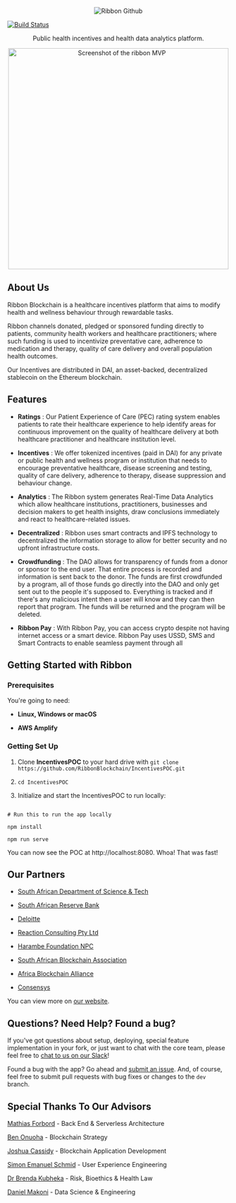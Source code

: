 <p align="center">

<img src="https://i.ibb.co/rvcpHpv/thumbnail.jpg" alt="Ribbon Github" border="0">

<br>

<a href="https://travis-ci.org/lord/slate"><img src="https://travis-ci.org/lord/slate.svg?branch=master" alt="Build Status"></a>

</p>

<p align="center">Public health incentives and health data analytics platform.</p>

  

<p align="center"><img src="https://i.ibb.co/gR8LhX2/Screenshot-at-May-13-16-22-02.png" width=500 alt="Screenshot of the ribbon MVP "></p>

About Us
------------  
Ribbon Blockchain is a healthcare incentives platform that aims to modify health and wellness behaviour through rewardable tasks.

Ribbon channels donated, pledged or sponsored funding directly to patients, community health workers and healthcare practitioners; where such funding is used to incentivize preventative care, adherence to medication and therapy, quality of care delivery and overall population health outcomes.

Our Incentives are distributed in DAI, an asset-backed, decentralized stablecoin on the Ethereum blockchain.

Features
------------

* **Ratings** : Our Patient Experience of Care (PEC) rating system enables patients to rate their healthcare experience to help identify areas for continuous improvement on the quality of healthcare delivery at both healthcare practitioner and healthcare institution level.

* **Incentives** : We offer tokenized incentives (paid in DAI) for any private or public health and wellness program or institution that needs to encourage preventative healthcare, disease screening and testing, quality of care delivery, adherence to therapy, disease suppression and behaviour change.

* **Analytics** : The Ribbon system generates Real-Time Data Analytics which allow healthcare institutions, practitioners, businesses and decision makers to get health insights, draw conclusions immediately and react to healthcare-related issues.

* **Decentralized** : Ribbon uses smart contracts and IPFS technology to decentralized the information storage to allow for better security and no upfront infrastructure costs.

* **Crowdfunding** : The DAO allows for transparency of funds from a donor or sponsor to the end user. That entire process is recorded and information is sent back to the donor.
The funds are first crowdfunded by a program, all of those funds go directly into the DAO and only get sent out to the people it's supposed to. Everything is tracked and if there's any malicious intent then a user will know and they can then report that program. The funds will be returned and the program will be deleted.

* **Ribbon Pay** : With Ribbon Pay, you can access crypto despite not having internet access or a smart device. Ribbon Pay uses USSD, SMS and Smart Contracts to enable seamless payment through all 


Getting Started with Ribbon
------------------------------

  

### Prerequisites

  

You're going to need:

  

- **Linux, Windows or macOS**

- **AWS Amplify**

  

### Getting Set Up

  

1. Clone **IncentivesPOC** to your hard drive with `git clone https://github.com/RibbonBlockchain/IncentivesPOC.git`

2. `cd IncentivesPOC `

3. Initialize and start the IncentivesPOC to run locally:

  

```shell

# Run this to run the app locally

npm install

npm run serve

```

  

You can now see the POC at http://localhost:8080. Whoa! That was fast!


Our Partners
---------------------------------

  

* [South African Department of Science & Tech](https://www.dst.gov.za/)

* [South African Reserve Bank](https://www.resbank.co.za/Pages/default.aspx)

* [Deloitte](https://www2.deloitte.com/us/en.html)

* [Reaction Consulting Pty Ltd](http://re-action.co.za/)

* [Harambe Foundation NPC](https://harambeefoundation.org/)

* [South African Blockchain Association](https://www.blockchain.org.za)

* [Africa Blockchain Alliance](https://afriblockchain.org)

* [Consensys](https://consensys.net)

  

You can view more on [our website](http://www.ribbonblockchain.com/).

  

Questions? Need Help? Found a bug?
--------------------

  

If you've got questions about setup, deploying, special feature implementation in your fork, or just want to chat with the core team, please feel free to [chat to us on our Slack](https://join.slack.com/t/ribbonblockchain/shared_invite/enQtNjMzNTIzMjk2Njc3LTRiYWYxOTkwMWNjMmYwZjQ3ZDhjZTZlMDVmY2RlYTlhMTY0ZTljZjAxMjI3NTVlOWNlMGE4N2UzMjY3MGI5NWU)!

  

Found a bug with the app? Go ahead and [submit an issue](https://github.com/RibbonBlockchain/IncentivesPOC/issues/new ). And, of course, feel free to submit pull requests with bug fixes or changes to the `dev` branch.

Special Thanks To Our Advisors
--------------------

[Mathias Forbord](https://www.linkedin.com/in/matiasforbord/]) - Back End & Serverless Architecture
  

[Ben Onuoha](https://www.linkedin.com/in/benonuoha/) - Blockchain Strategy

[Joshua Cassidy](https://www.linkedin.com/in/joshuacassidy/) - Blockchain Application Development  

[Simon Emanuel Schmid](https://www.linkedin.com/in/schmidsi/) - User Experience Engineering  

[Dr Brenda Kubheka](https://www.linkedin.com/in/dr-brenda-kubheka-7a1b1917/) - Risk, Bioethics & Health Law

[Daniel Makoni](https://www.linkedin.com/in/daniel-makoni/) - Data Science & Engineering

